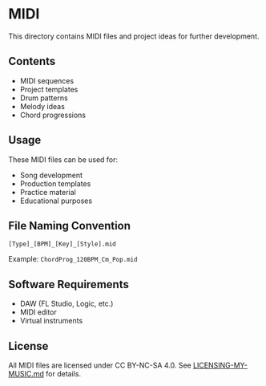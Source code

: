 # MIDI

This directory contains MIDI files and project ideas for further development.

## Contents

- MIDI sequences
- Project templates
- Drum patterns
- Melody ideas
- Chord progressions

## Usage

These MIDI files can be used for:

- Song development
- Production templates
- Practice material
- Educational purposes

## File Naming Convention

```
[Type]_[BPM]_[Key]_[Style].mid
```

Example: `ChordProg_120BPM_Cm_Pop.mid`

## Software Requirements

- DAW (FL Studio, Logic, etc.)
- MIDI editor
- Virtual instruments

## License

All MIDI files are licensed under CC BY-NC-SA 4.0. See [LICENSING-MY-MUSIC.md](../LICENSING-MY-MUSIC.md) for details.
